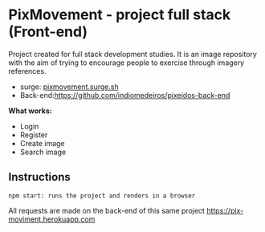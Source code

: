 # PixMovement  - project full stack (Front-end)

Project created for full stack development studies. It is an image repository with the aim of trying to encourage 
people to exercise through imagery references.

* surge: [pixmovement.surge.sh](http://pixmovement.surge.sh "pixmovement.surge.sh")
* Back-end:https://github.com/indiomedeiros/pixeidos-back-end

**What works:**
* Login
* Register
* Create image
* Search image

## Instructions
`npm start: runs the project and renders in a browser`

All requests are made on the back-end of this same project
https://pix-moviment.herokuapp.com 

